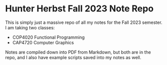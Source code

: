 # Hunter Herbst Fall 2023 Note Repo #

This is simply just a massive repo of all my notes for the Fall 2023 semester. I am taking two classes:

* COP4020 Functional Programming
* CAP4720 Computer Graphics

Notes are compiled down into PDF from Markdown, but both are in the repo, and I also have example scripts saved into my notes as well.
